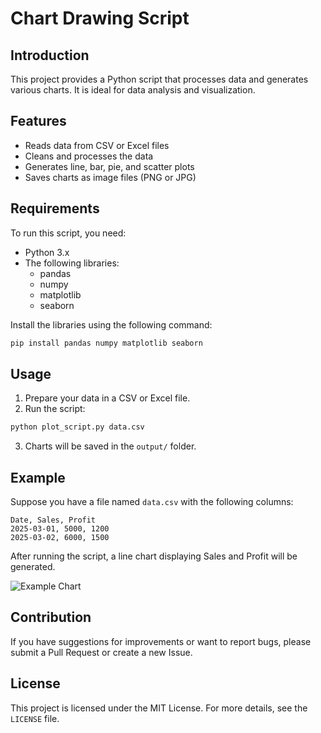 # Chart Drawing Script

## Introduction

This project provides a Python script that processes data and generates various charts. It is ideal for data analysis and visualization.

## Features

- Reads data from CSV or Excel files
- Cleans and processes the data
- Generates line, bar, pie, and scatter plots
- Saves charts as image files (PNG or JPG)

## Requirements

To run this script, you need:

- Python 3.x
- The following libraries:
  - pandas
  - numpy
  - matplotlib
  - seaborn

Install the libraries using the following command:

```bash
pip install pandas numpy matplotlib seaborn
```

## Usage

1. Prepare your data in a CSV or Excel file.
2. Run the script:

```bash
python plot_script.py data.csv
```

3. Charts will be saved in the `output/` folder.

## Example

Suppose you have a file named `data.csv` with the following columns:

```
Date, Sales, Profit
2025-03-01, 5000, 1200
2025-03-02, 6000, 1500
```

After running the script, a line chart displaying Sales and Profit will be generated.

![Example Chart](example_chart.png)

## Contribution

If you have suggestions for improvements or want to report bugs, please submit a Pull Request or create a new Issue.

## License

This project is licensed under the MIT License. For more details, see the `LICENSE` file.


